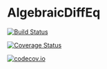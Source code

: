 # AlgebraicDiffEq

[![Build Status](https://travis-ci.org/ChrisRackauckas/AlgebraicDiffEq.jl.svg?branch=master)](https://travis-ci.org/ChrisRackauckas/AlgebraicDiffEq.jl)

[![Coverage Status](https://coveralls.io/repos/ChrisRackauckas/AlgebraicDiffEq.jl/badge.svg?branch=master&service=github)](https://coveralls.io/github/ChrisRackauckas/AlgebraicDiffEq.jl?branch=master)

[![codecov.io](http://codecov.io/github/ChrisRackauckas/AlgebraicDiffEq.jl/coverage.svg?branch=master)](http://codecov.io/github/ChrisRackauckas/AlgebraicDiffEq.jl?branch=master)
